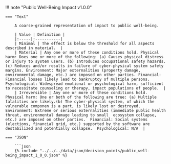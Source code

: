 <!-- This content is autogenerated by doctools.py. Do not Edit. -->
!!! note "Public Well-Being Impact v1.0.0"

    === "Text" 
    
        A coarse-grained representation of impact to public well-being.

        | Value | Definition |
        |:-----|:-----------|
        | Minimal | The effect is below the threshold for all aspects described in material.  |
        | Material | Any one or more of these conditions hold. Physical harm: Does one or more of the following: (a) Causes physical distress or injury to system users. (b) Introduces occupational safety hazards. (c) Reduces and/or results in failure of cyber-physical system safety margins. Environment: Major externalities (property damage, environmental damage, etc.) are imposed on other parties. Financial: Financial losses likely lead to bankruptcy of multiple persons. Psychological: Widespread emotional or psychological harm, sufficient to necessitate counseling or therapy, impact populations of people.  |
        | Irreversible | Any one or more of these conditions hold. Physical harm: One or both of the following are true: (a) Multiple fatalities are likely.(b) The cyber-physical system, of which the vulnerable componen is a part, is likely lost or destroyed.  Environment: Extreme or serious externalities (immediate public health threat, environmental damage leading to small  ecosystem collapse, etc.) are imposed on other parties.  Financial: Social systems (elections, financial grid, etc.) supported by the software are destabilized and potentially collapse.  Psychological: N/A  |
        
    === "JSON"
    
        ```json
        {% include "../../../data/json/decision_points/public_well-being_impact_1_0_0.json" %}
        ```
